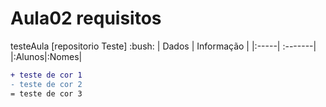 #  Aula02  requisitos
testeAula
[repositorio Teste] 
:bush:
| Dados | Informação |
|:-----| :-------|
|:Alunos|:Nomes|

``` diff
+ teste de cor 1
- teste de cor 2
= teste de cor 3

